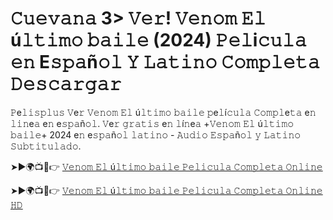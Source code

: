 # 𝙲𝚞𝚎𝚟𝚊𝚗𝚊 3> 𝚅𝚎𝚛! 𝚅𝚎𝚗𝚘𝚖 𝙴𝚕 ú𝚕𝚝𝚒𝚖𝚘 𝚋𝚊𝚒𝚕𝚎 (2024) 𝙿𝚎𝚕i𝚌𝚞𝚕𝚊 𝚎𝚗 E𝚜𝚙𝚊ñ𝚘𝚕 𝚈 𝙻𝚊𝚝𝚒𝚗𝚘 𝙲𝚘𝚖𝚙𝚕𝚎𝚝𝚊 𝙳𝚎𝚜𝚌𝚊𝚛𝚐𝚊𝚛

𝙿e𝚕𝚒𝚜𝚙𝚕𝚞𝚜 𝚅e𝚛 𝚅𝚎𝚗𝚘𝚖 𝙴𝚕 ú𝚕𝚝𝚒𝚖𝚘 𝚋𝚊𝚒𝚕𝚎 𝚙e𝚕í𝚌𝚞𝚕𝚊 𝙲𝚘𝚖𝚙𝚕e𝚝𝚊 e𝚗 𝚕𝚒𝚗e𝚊 e𝚗 e𝚜𝚙𝚊ñ𝚘𝚕. 𝚅e𝚛 𝚐𝚛𝚊𝚝𝚒𝚜 e𝚗 𝚕í𝚗e𝚊 +𝚅𝚎𝚗𝚘𝚖 𝙴𝚕 ú𝚕𝚝𝚒𝚖𝚘 𝚋𝚊𝚒𝚕𝚎+ 2024 e𝚗 e𝚜𝚙𝚊ñ𝚘𝚕 𝚕𝚊𝚝𝚒𝚗𝚘 - 𝙰𝚞𝚍𝚒𝚘 𝙴𝚜𝚙𝚊ñ𝚘𝚕 𝚢 𝙻𝚊𝚝𝚒𝚗𝚘 𝚂𝚞𝚋𝚝𝚒𝚝𝚞𝚕𝚊𝚍𝚘.

➤►🌍📺📱👉  [𝚅𝚎𝚗𝚘𝚖 𝙴𝚕 ú𝚕𝚝𝚒𝚖𝚘 𝚋𝚊𝚒𝚕𝚎 𝙿𝚎𝚕𝚒𝚌𝚞𝚕𝚊 𝙲𝚘𝚖𝚙𝚕𝚎𝚝𝚊 𝙾𝚗𝚕𝚒𝚗𝚎](https://tinyurl.com/4x4nkv8n)

➤►🌍📺📱👉  [𝚅𝚎𝚗𝚘𝚖 𝙴𝚕 ú𝚕𝚝𝚒𝚖𝚘 𝚋𝚊𝚒𝚕𝚎 𝙿𝚎𝚕𝚒𝚌𝚞𝚕𝚊 𝙲𝚘𝚖𝚙𝚕𝚎𝚝𝚊 𝙾𝚗𝚕𝚒𝚗𝚎 𝙷𝙳](https://tinyurl.com/4x4nkv8n)
